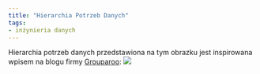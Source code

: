 ```yaml
---
title: "Hierarchia Potrzeb Danych"
tags:
- inżynieria danych
---
```


Hierarchia potrzeb danych przedstawiona na tym obrazku jest inspirowana wpisem na blogu firmy [Grouparoo](https://www.grouparoo.com/blog/data-hierarchy-of-needs):
![](images/data-hierarchy-of-needs.png)


